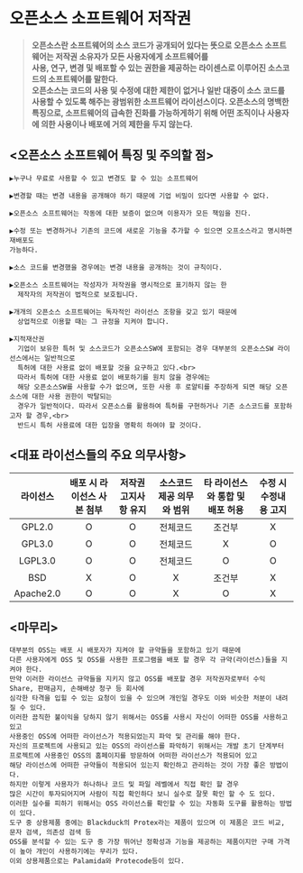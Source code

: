 # 오픈소스 소프트웨어 저작권

> **오픈소스란 소프트웨어의 소스 코드가 공개되어 있다는 뜻으로 오픈소스 소프트웨어는 저작권 소유자가 모든 사용자에게 소프트웨어를<br> 
사용, 연구, 변경 및 배포할 수 있는 권한을 제공하는 라이센스로 이루어진 소스코드의 소프트웨어를 말한다.<br> 
오픈소스는 코드의 사용 및 수정에 대한 제한이 없거나 일반 대중이 소스 코드를 사용할 수 있도록 해주는 광범위한 소프트웨어 라이선스이다.
오픈소스의 명백한 특징으로, 소프트웨어의 급속한 진화를 가능하게하기 위해 어떤 조직이나
사용자에 의한 사용이나 배포에 거의 제한을 두지 않는다.**

## <오픈소스 소프트웨어 특징 및 주의할 점>

```
▶누구나 무료로 사용할 수 있고 변경도 할 수 있는 소프트웨어

▶변경할 때는 변경 내용을 공개해야 하기 때문에 기업 비밀이 있다면 사용할 수 없다.

▶오픈소스 소프트웨어는 작동에 대한 보증이 없으며 이용자가 모든 책임을 진다.

▶수정 또는 변경하거나 기존의 코드에 새로운 기능을 추가할 수 있으면 오프소스라고 명시하면 재배포도
가능하다.

▶소스 코드를 변경했을 경우에는 변경 내용을 공개하는 것이 규칙이다.

▶오픈소스 소프트웨어는 작성자가 저작권을 명시적으로 표기하지 않는 한 
  제작자의 저작권이 법적으로 보호됩니다. 
  
▶개개의 오픈소스 소프트웨어는 독자적인 라이선스 조항을 갖고 있기 때문에 
  상업적으로 이용할 때는 그 규정을 지켜야 합니다.
  
▶지적재산권
  기업이 보유한 특허 및 소스코드가 오픈소스SW에 포함되는 경우 대부분의 오픈소스SW 라이선스에서는 일반적으로 
  특허에 대한 사용료 없이 배포할 것을 요구하고 있다.<br>  
  따라서 특허에 대한 사용료 없이 배포하기를 원치 않을 경우에는 
  해당 오픈소스SW를 사용할 수가 없으며, 또한 사용 후 로얄티를 주장하게 되면 해당 오픈소스에 대한 사용 권한이 박탈되는 
  경우가 일반적이다. 따라서 오픈소스를 활용하여 특허를 구현하거나 기존 소스코드를 포함하고자 할 경우,<br> 
  반드시 특허 사용료에 대한 입장을 명확히 하여야 할 것이다.
```

## <대표 라이선스들의 주요 의무사항>
|라이선스|배포 시 라이선스 사본 첨부|저작권 고지사항 유지|소스코드 제공 의무와 범위|타 라이선스와 통합 및 배포 허용|수정 시 수정내용 고지|
|:--:|:---:|:--:|:---:|:--:|:---:|
|GPL2.0|O|O|전체코드|조건부|X|
|GPL3.0|O|O|전체코드|X|O|
|LGPL3.0|O|O|전체코드|O|O|
|BSD|X|O|X|조건부|X|
|Apache2.0|O|O|X|O|X|







## <마무리>
```
대부분의 OSS는 배포 시 배포자가 지켜야 할 규약들을 포함하고 있기 때문에 
다른 사용자에게 OSS 및 OSS를 사용한 프로그램을 배포 할 경우 각 규약(라이선스)들을 지켜야 한다. 
만약 이러한 라이선스 규약들을 지키지 않고 OSS를 배포할 경우 저작권자로부터 수익 Share, 판매금지, 손해배상 청구 등 회사에 
심각한 타격을 입힐 수 있는 요청이 있을 수 있으며 개인일 경우도 이와 비슷한 처분이 내려질 수 있다.
이러한 끔직한 불이익을 당하지 않기 위해서는 OSS를 사용시 자신이 어떠한 OSS를 사용하고 있고 
사용중인 OSS에 어떠한 라이선스가 적용되었는지 파악 및 관리를 해야 한다. 
자신의 프로젝트에 사용되고 있는 OSS의 라이선스를 파악하기 위해서는 개발 초기 단계부터 
프로젝트에 사용중인 OSS의 홈페이지를 방문하여 어떠한 라이선스가 적용되어 있고
해당 라이선스에 어떠한 규약들이 적용되어 있는지 확인하고 관리하는 것이 가장 좋은 방법이다. 
하지만 이렇게 사용자가 하나하나 코드 및 파일 레벨에서 직접 확인 할 경우 
많은 시간이 투자되어지며 사람이 직접 확인하다 보니 실수로 잘못 확인 할 수 도 있다. 
이러한 실수를 피하기 위해서는 OSS 라이선스를 확인할 수 있는 자동화 도구를 활용하는 방법이 있다. 
도구 중 상용제품 중에는 Blackduck의 Protex라는 제품이 있으며 이 제품은 코드 비교, 문자 검색, 의존성 검색 등 
OSS를 분석할 수 있는 도구 중 가장 뛰어난 정확성과 기능을 제공하는 제품이지만 구매 가격이 높아 개인이 사용하기에는 무리가 있다. 
이외 상용제품으로는 Palamida와 Protecode등이 있다.
```

